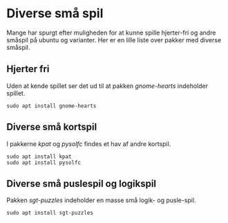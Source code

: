 # Diverse små spil
Mange har spurgt efter muligheden for at kunne spille hjerter-fri og andre småspil på ubuntu og varianter.
Her er en lille liste over pakker med diverse småspil.


## Hjerter fri
Uden at kende spillet ser det ud til at pakken *gnome-hearts* indeholder spillet.

~~~~~
sudo apt install gnome-hearts
~~~~~


## Diverse små kortspil
I pakkerne *kpat* og *pysolfc*  findes et hav af andre kortspil.

~~~~~
sudo apt install kpat
sudo apt install pysolfc
~~~~~



## Diverse små puslespil og logikspil
Pakken *sgt-puzzles* indeholder en masse små logik- og pusle-spil.

~~~~~
sudo apt install sgt-puzzles
~~~~~
